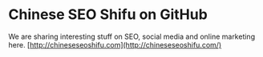 Chinese SEO Shifu on GitHub
=========================
We are sharing interesting stuff on SEO, social media and online marketing here.
[http://chineseseoshifu.com](http://chineseseoshifu.com/)
